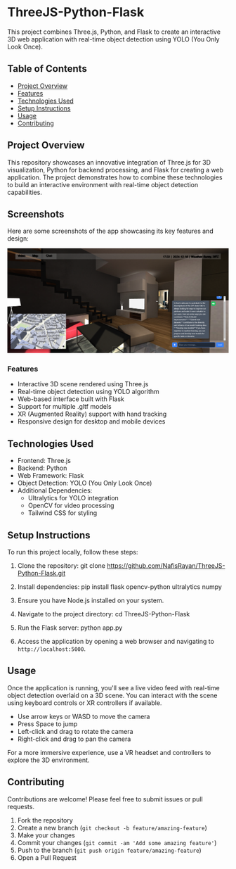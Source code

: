 # ThreeJS-Python-Flask

This project combines Three.js, Python, and Flask to create an interactive 3D web application with real-time object detection using YOLO (You Only Look Once).

## Table of Contents

- [Project Overview](#project-overview)
- [Features](#features)
- [Technologies Used](#technologies-used)
- [Setup Instructions](#setup-instructions)
- [Usage](#usage)
- [Contributing](#contributing)

## Project Overview

This repository showcases an innovative integration of Three.js for 3D visualization, Python for backend processing, and Flask for creating a web application. The project demonstrates how to combine these technologies to build an interactive environment with real-time object detection capabilities.

## Screenshots  

Here are some screenshots of the app showcasing its key features and design:  

<img src="threejsDemoOld.png" alt="Home Screen" width="1000" />  

### Features

- Interactive 3D scene rendered using Three.js
- Real-time object detection using YOLO algorithm
- Web-based interface built with Flask
- Support for multiple .gltf models
- XR (Augmented Reality) support with hand tracking
- Responsive design for desktop and mobile devices

## Technologies Used

- Frontend: Three.js
- Backend: Python
- Web Framework: Flask
- Object Detection: YOLO (You Only Look Once)
- Additional Dependencies:
  - Ultralytics for YOLO integration
  - OpenCV for video processing
  - Tailwind CSS for styling

## Setup Instructions

To run this project locally, follow these steps:

1. Clone the repository:
git clone https://github.com/NafisRayan/ThreeJS-Python-Flask.git


2. Install dependencies:
pip install flask opencv-python ultralytics numpy

3. Ensure you have Node.js installed on your system.

4. Navigate to the project directory:
cd ThreeJS-Python-Flask

5. Run the Flask server:
python app.py

6. Access the application by opening a web browser and navigating to `http://localhost:5000`.

## Usage

Once the application is running, you'll see a live video feed with real-time object detection overlaid on a 3D scene. You can interact with the scene using keyboard controls or XR controllers if available.

- Use arrow keys or WASD to move the camera
- Press Space to jump
- Left-click and drag to rotate the camera
- Right-click and drag to pan the camera

For a more immersive experience, use a VR headset and controllers to explore the 3D environment.

## Contributing

Contributions are welcome! Please feel free to submit issues or pull requests.

1. Fork the repository
2. Create a new branch (`git checkout -b feature/amazing-feature`)
3. Make your changes
4. Commit your changes (`git commit -am 'Add some amazing feature'`)
5. Push to the branch (`git push origin feature/amazing-feature`)
6. Open a Pull Request
